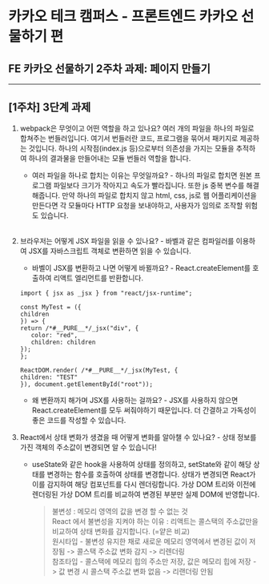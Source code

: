 # 카카오 테크 캠퍼스 - 프론트엔드 카카오 선물하기 편

## FE 카카오 선물하기 2주차 과제: 페이지 만들기



---
## [1주차] 3단계 과제

1. webpack은 무엇이고 어떤 역할을 하고 있나요?
   여러 개의 파일을 하나의 파일로 합쳐주는 번들러입니다. 여기서 번들러란 코드, 프로그램을 묶어서 패키지로 제공하는 것입니다. 하나의 시작점(index.js 등)으로부터 의존성을 가지는 모듈을 추적하여 하나의 결과물을 만들어내는 모듈 번들러 역할을 합니다.<br>

   - 여러 파일을 하나로 합치는 이유는 무엇일까요? - 하나의 파일로 합치면 원본 프로그램 파일보다 크기가 작아지고 속도가 빨라집니다. 또한 js 중복 변수를 해결해줍니다. 만약 하나의 파일로 합치지 않고 html, css, js로 웹 어플리케이션을 만든다면 각 모듈마다 HTTP 요청을 보내야하고, 사용자가 임의로 조작할 위험도 있습니다.<br><br>

2. 브라우저는 어떻게 JSX 파일을 읽을 수 있나요? - 바벨과 같은 컴파일러를 이용하여 JSX를 자바스크립트 객체로 변환하면 읽을 수 있습니다.<br>

   - 바벨이 JSX를 변환하고 나면 어떻게 바뀔까요? - React.createElement를 호출하여 리액트 엘리먼트를 반환합니다.

   ```
   import { jsx as _jsx } from "react/jsx-runtime";

   const MyTest = ({
   children
   }) => {
   return /*#__PURE__*/_jsx("div", {
      color: "red",
      children: children
   });
   };

   ReactDOM.render( /*#__PURE__*/_jsx(MyTest, {
   children: "TEST"
   }), document.getElementById("root"));
   ```

   - 왜 변환까지 해가며 JSX를 사용하는 걸까요? - JSX를 사용하지 않으면 React.createElement를 모두 써줘야하기 때문입니다. 더 간결하고 가독성이 좋은 코드를 작성할 수 있습니다.<br>

3. React에서 상태 변화가 생겼을 때 어떻게 변화를 알아챌 수 있나요? - 상태 정보를 가진 객체의 주소값이 변경되면 알 수 있습니다!</br>
   - useState와 같은 hook을 사용하여 상태를 정의하고, setState와 같이 해당 상태를 변경하는 함수를 호출하여 상태를 변경합니다. 상태가 변경되면 React가 이를 감지하여 해당 컴포넌트를 다시 렌더링합니다. 가상 DOM 트리와 이전에 렌더링된 가상 DOM 트리를 비교하여 변경된 부분만 실제 DOM에 반영합니다.
     > 불변성 : 메모리 영역의 값을 변경 할 수 없는 것<br>
     > React 에서 불변성을 지켜야 하는 이유 : 리액트는 콜스택의 주소값만을 비교하여 상태 변화를 감지합니다. (=얕은 비교)<br>
     > 원시타입 - 불변성 유지한 채로 새로운 메모리 영역에서 변경된 값이 저장됨 -> 콜스택 주소값 변화 감지 -> 리렌더링<br>
     > 참조타입 - 콜스택에 메모리 힙의 주소만 저장, 값은 메모리 힙에 저장 -> 값 변경 시 콜스택 주소값 변화 없음 -> 리랜더링 안됨
